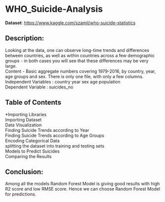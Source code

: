 # WHO_Suicide-Analysis  
**Dataset**: https://www.kaggle.com/szamil/who-suicide-statistics  
## Description:
Looking at the data, one can observe long-time trends and differences between countries, as well as within countries across a few demographic groups - in both cases you will see that these differences may be very large.  
Content - Basic aggregate numbers covering 1979-2016, by country, year, age groups and sex. There is only one file, with only a few columns.  
Independent Variables : country	year sex	age	population  
Dependent Variable : suicides_no  

## Table of Contents
*Importing Libraries  
Importing Dataset  
Data Visualization    
Finding Suicide Trends according to Year  
Finding Suicide Trends according to Age Groups  
Encoding Categorical Data  
splitting the dataset into training and testing sets  
Models to Predict Suicides  
Comparing the Results   

## Conclusion:
Among all the models Random Forest Model is giving good results with high R2 score and low RMSE score. Hence we can choose Random Forest Model for predictions.


